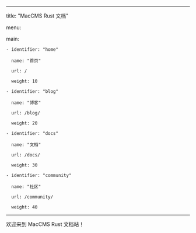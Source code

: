 
---

title: "MacCMS Rust 文档"

menu:

  main:

    - identifier: "home"

      name: "首页"

      url: /

      weight: 10

    - identifier: "blog"

      name: "博客"

      url: /blog/

      weight: 20

    - identifier: "docs"

      name: "文档"

      url: /docs/

      weight: 30

    - identifier: "community"

      name: "社区"

      url: /community/

      weight: 40

---



欢迎来到 MacCMS Rust 文档站！

